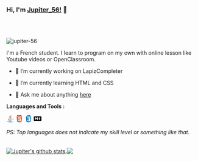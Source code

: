 
### Hi, I'm [Jupiter_56!](https://github.com/Jupiter-56) 👋
<br/>
<br/>
<p align="left"> <img src="https://komarev.com/ghpvc/?username=jupiter-56&color=blue&style=plastic&label=PROFILE+VIEWS" alt="jupiter-56" /> </p>  

I'm a French student. I learn to program on my own with online lesson like Youtube videos or OpenClassroom.


- 🔭 I’m currently working on LapizCompleter

- 🌱 I’m currently learning HTML and CSS

- 💬 Ask me about anything [here](https://github.com/jupiter-56/Jupiter-56/issues)

**Languages and Tools :**

<code><img height="20" src="https://raw.githubusercontent.com/github/explore/80688e429a7d4ef2fca1e82350fe8e3517d3494d/topics/java/java.png"></code>
<code><img height="20" src="https://raw.githubusercontent.com/github/explore/80688e429a7d4ef2fca1e82350fe8e3517d3494d/topics/html/html.png"></code>
<code><img height="20" src="https://raw.githubusercontent.com/github/explore/80688e429a7d4ef2fca1e82350fe8e3517d3494d/topics/css/css.png"></code>
<code><img height="20" src="https://raw.githubusercontent.com/github/explore/80688e429a7d4ef2fca1e82350fe8e3517d3494d/topics/markdown/markdown.png"></code>


*PS: Top languages does not indicate my skill level or something like that.*

<br/>

<a href="https://github.com/jupiter-56">
  <img align="center" src="https://github-readme-stats.anuraghazra1.vercel.app/api?username=Jupiter-56&show_icons=true&include_all_commits=true&theme=material-palenight" alt="Jupiter's github stats" />
</a>
<a href="https://github.com/Jupiter-56">
  <img align="center" src="https://github-readme-stats.anuraghazra1.vercel.app/api/top-langs/?username=Jupiter-56&layout=compact&theme=material-palenight" />
</a>
